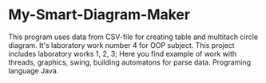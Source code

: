 My-Smart-Diagram-Maker
======================
This program uses data from CSV-file for creating table and multitach circle diagram.
It's laboratory work number 4 for OOP subject. This project includes laboratory works 1, 2, 3;
Here you find example of work with threads, graphics, swing, building automatons for parse data.
Programing language Java.
